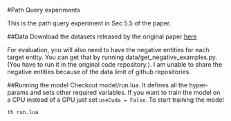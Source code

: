 #Path Query experiments 

This is the path query experiment in Sec 5.5 of the paper.

##Data
Download the datasets released by the original paper [here](https://worksheets.codalab.org/worksheets/0xfcace41fdeec45f3bc6ddf31107b829f/)

For evaluation, you will also need to have the negative entities for each target entity. You can get that by running data/get_negative_examples.py. (You have to run it in the original code repository.). I am unable to share the negative entities because of the data limit of github repositories.

##Running the model
Checkout model/run.lua. It defines all the hyper-params and sets other required variables. If you want to train the model on a CPU instead of a GPU just set ```useCuda = False```. To start training the model
```
th run.lua
```





